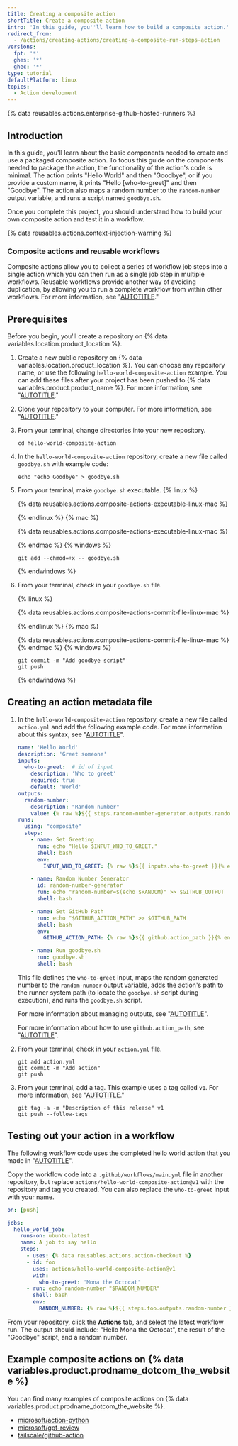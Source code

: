 ```yaml
---
title: Creating a composite action
shortTitle: Create a composite action
intro: 'In this guide, you''ll learn how to build a composite action.'
redirect_from:
  - /actions/creating-actions/creating-a-composite-run-steps-action
versions:
  fpt: '*'
  ghes: '*'
  ghec: '*'
type: tutorial
defaultPlatform: linux
topics:
  - Action development
---
```


{% data reusables.actions.enterprise-github-hosted-runners %}

## Introduction

In this guide, you'll learn about the basic components needed to create and use a packaged composite action. To focus this guide on the components needed to package the action, the functionality of the action's code is minimal. The action prints "Hello World" and then "Goodbye",  or if you provide a custom name, it prints "Hello [who-to-greet]" and then "Goodbye". The action also maps a random number to the `random-number` output variable, and runs a script named `goodbye.sh`.

Once you complete this project, you should understand how to build your own composite action and test it in a workflow.

{% data reusables.actions.context-injection-warning %}

### Composite actions and reusable workflows

Composite actions allow you to collect a series of workflow job steps into a single action which you can then run as a single job step in multiple workflows. Reusable workflows provide another way of avoiding duplication, by allowing you to run a complete workflow from within other workflows. For more information, see "[AUTOTITLE](/actions/using-workflows/avoiding-duplication)."

## Prerequisites

Before you begin, you'll create a repository on {% data variables.location.product_location %}.

1. Create a new public repository on {% data variables.location.product_location %}. You can choose any repository name, or use the following `hello-world-composite-action` example. You can add these files after your project has been pushed to {% data variables.product.product_name %}. For more information, see "[AUTOTITLE](/repositories/creating-and-managing-repositories/creating-a-new-repository)."

1. Clone your repository to your computer. For more information, see "[AUTOTITLE](/repositories/creating-and-managing-repositories/cloning-a-repository)."

1. From your terminal, change directories into your new repository.

   ```shell copy
   cd hello-world-composite-action
   ```

1. In the `hello-world-composite-action` repository, create a new file called `goodbye.sh` with example code:

   ```shell copy
   echo "echo Goodbye" > goodbye.sh
   ```

1. From your terminal, make `goodbye.sh` executable.
   {% linux %}

   {% data reusables.actions.composite-actions-executable-linux-mac %}

   {% endlinux %}
   {% mac %}

   {% data reusables.actions.composite-actions-executable-linux-mac %}

   {% endmac %}
   {% windows %}

   ```shell copy
   git add --chmod=+x -- goodbye.sh
   ```

   {% endwindows %}

1. From your terminal, check in your `goodbye.sh` file.

   {% linux %}

   {% data reusables.actions.composite-actions-commit-file-linux-mac %}

   {% endlinux %}
   {% mac %}

   {% data reusables.actions.composite-actions-commit-file-linux-mac %}
   {% endmac %}
   {% windows %}

   ```shell copy
   git commit -m "Add goodbye script"
   git push
   ```

   {% endwindows %}

## Creating an action metadata file

1. In the `hello-world-composite-action` repository, create a new file called `action.yml` and add the following example code. For more information about this syntax, see "[AUTOTITLE](/actions/creating-actions/metadata-syntax-for-github-actions#runs-for-composite-actions)".

    ```yaml copy
    name: 'Hello World'
    description: 'Greet someone'
    inputs:
      who-to-greet:  # id of input
        description: 'Who to greet'
        required: true
        default: 'World'
    outputs:
      random-number:
        description: "Random number"
        value: {% raw %}${{ steps.random-number-generator.outputs.random-number }}{% endraw %}
    runs:
      using: "composite"
      steps:
        - name: Set Greeting
          run: echo "Hello $INPUT_WHO_TO_GREET."
          shell: bash
          env:
            INPUT_WHO_TO_GREET: {% raw %}${{ inputs.who-to-greet }}{% endraw %}

        - name: Random Number Generator
          id: random-number-generator
          run: echo "random-number=$(echo $RANDOM)" >> $GITHUB_OUTPUT
          shell: bash

        - name: Set GitHub Path
          run: echo "$GITHUB_ACTION_PATH" >> $GITHUB_PATH
          shell: bash
          env:
            GITHUB_ACTION_PATH: {% raw %}${{ github.action_path }}{% endraw %}

        - name: Run goodbye.sh
          run: goodbye.sh
          shell: bash

    ```

    This file defines the `who-to-greet` input, maps the random generated number to the `random-number` output variable, adds the action's path to the runner system path (to locate the `goodbye.sh` script during execution), and runs the `goodbye.sh` script.

    For more information about managing outputs, see "[AUTOTITLE](/actions/creating-actions/metadata-syntax-for-github-actions#outputs-for-composite-actions)".

    For more information about how to use `github.action_path`, see "[AUTOTITLE](/actions/learn-github-actions/contexts#github-context)".

1. From your terminal, check in your `action.yml` file.

   ```shell copy
   git add action.yml
   git commit -m "Add action"
   git push
   ```

1. From your terminal, add a tag. This example uses a tag called `v1`. For more information, see "[AUTOTITLE](/actions/creating-actions/about-custom-actions#using-release-management-for-actions)."

   ```shell copy
   git tag -a -m "Description of this release" v1
   git push --follow-tags
   ```

## Testing out your action in a workflow

The following workflow code uses the completed hello world action that you made in "[AUTOTITLE](/actions/creating-actions/creating-a-composite-action#creating-an-action-metadata-file)".

Copy the workflow code into a `.github/workflows/main.yml` file in another repository, but replace `actions/hello-world-composite-action@v1` with the repository and tag you created. You can also replace the `who-to-greet` input with your name.

```yaml copy
on: [push]

jobs:
  hello_world_job:
    runs-on: ubuntu-latest
    name: A job to say hello
    steps:
      - uses: {% data reusables.actions.action-checkout %}
      - id: foo
        uses: actions/hello-world-composite-action@v1
        with:
          who-to-greet: 'Mona the Octocat'
      - run: echo random-number "$RANDOM_NUMBER"
        shell: bash
        env:
          RANDOM_NUMBER: {% raw %}${{ steps.foo.outputs.random-number }}{% endraw %}
```

From your repository, click the **Actions** tab, and select the latest workflow run. The output should include: "Hello Mona the Octocat", the result of the "Goodbye" script, and a random number.

## Example composite actions on {% data variables.product.prodname_dotcom_the_website %}

You can find many examples of composite actions on {% data variables.product.prodname_dotcom_the_website %}.

- [microsoft/action-python](https://github.com/microsoft/action-python)
- [microsoft/gpt-review](https://github.com/microsoft/gpt-review)
- [tailscale/github-action](https://github.com/tailscale/github-action)
